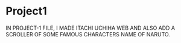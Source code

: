 # Project1
IN PROJECT-1 FILE, I MADE ITACHI UCHIHA WEB AND ALSO ADD A SCROLLER OF SOME FAMOUS CHARACTERS NAME OF NARUTO.
